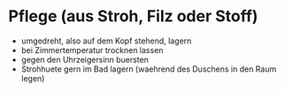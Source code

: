 # Pflege (aus Stroh, Filz oder Stoff)

* umgedreht, also auf dem Kopf stehend, lagern
* bei Zimmertemperatur trocknen lassen
* gegen den Uhrzeigersinn buersten
* Strohhuete gern im Bad lagern (waehrend des Duschens in den Raum legen)
